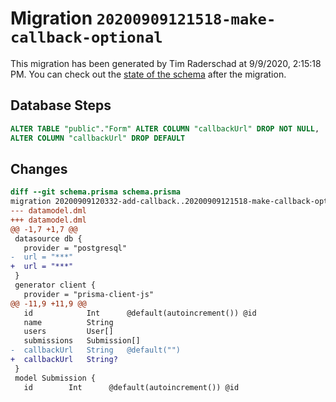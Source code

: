 # Migration `20200909121518-make-callback-optional`

This migration has been generated by Tim Raderschad at 9/9/2020, 2:15:18 PM.
You can check out the [state of the schema](./schema.prisma) after the migration.

## Database Steps

```sql
ALTER TABLE "public"."Form" ALTER COLUMN "callbackUrl" DROP NOT NULL,
ALTER COLUMN "callbackUrl" DROP DEFAULT
```

## Changes

```diff
diff --git schema.prisma schema.prisma
migration 20200909120332-add-callback..20200909121518-make-callback-optional
--- datamodel.dml
+++ datamodel.dml
@@ -1,7 +1,7 @@
 datasource db {
   provider = "postgresql"
-  url = "***"
+  url = "***"
 }
 generator client {
   provider = "prisma-client-js"
@@ -11,9 +11,9 @@
   id            Int      @default(autoincrement()) @id
   name          String
   users         User[]
   submissions   Submission[]
-  callbackUrl   String   @default("")
+  callbackUrl   String?
 }
 model Submission {
   id        Int      @default(autoincrement()) @id
```


